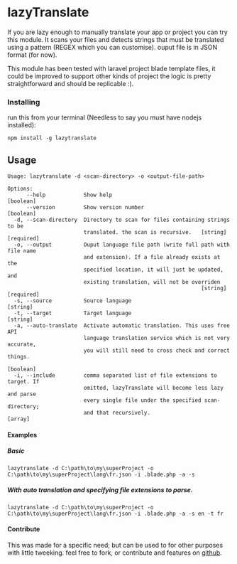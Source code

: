 # lazyTranslate

If you are lazy enough to manually translate your app or project you can try this module. It scans your files and detects strings that must be translated using a pattern (REGEX which you can customise). ouput file is in JSON format (for now).

This module has been tested with laravel project blade template files, it could be improved to support other kinds of project the logic is pretty straightforward and should be replicable :).

### Installing

run this from your terminal (Needless to say you must have nodejs installed):

```
npm install -g lazytranslate
```

## Usage

```
Usage: lazytranslate -d <scan-directory> -o <output-file-path>

Options:
      --help            Show help                                      [boolean]
      --version         Show version number                            [boolean]
  -d, --scan-directory  Directory to scan for files containing strings to be
                        translated. the scan is recursive.   [string] [required]
  -o, --output          Ouput language file path (write full path with file name
                        and extension). If a file already exists at the
                        specified location, it will just be updated, and
                        existing translation, will not be overriden
                                                             [string] [required]
  -s, --source          Source language                                 [string]
  -t, --target          Target language                                 [string]
  -a, --auto-translate  Activate automatic translation. This uses free API
                        language translation service which is not very accurate,
                        you will still need to cross check and correct things.
                                                                       [boolean]
  -i, --include         comma separated list of file extensions to target. If
                        omitted, lazyTranslate will become less lazy and parse
                        every single file under the specified scan-directory;
                        and that recursively.                            [array]

```

#### Examples

##### Basic

```
lazytranslate -d C:\path\to\my\superProject -o C:\path\to\my\superProject\lang\fr.json -i .blade.php -a -s
```

##### With auto translation and specifying file extensions to parse.

```
lazytranslate -d C:\path\to\my\superProject -o C:\path\to\my\superProject\lang\fr.json -i .blade.php -a -s en -t fr
```

#### Contribute

This was made for a specific need; but can be used to for other purposes with little tweeking. feel free to fork, or contribute and features on [github](https://github.com/Xsmael/lazyTranslate).
